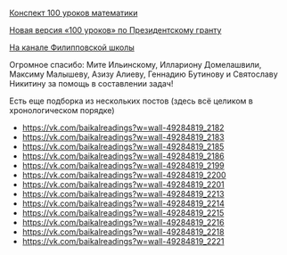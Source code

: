 [Конспект 100 уроков математики](https://github.com/nkrishelie/mathempire/raw/master/250/250le%C3%A7ons.pdf)

[Новая версия «100 уроков» по Президентскому гранту](https://www.youtube.com/playlist?list=PLqBfxn8OBMGrsA_YynaQWqHKhL7kEvL4X)

[На канале Филипповской школы](https://www.youtube.com/watch?v=bygKx1GnxyU&list=PL8n_ZHoHDPESLDJN2NJivDYLNGtpJEBoy)

Огромное спасибо: Мите Ильинскому, Иллариону Домелашвили, Максиму Малышеву, Азизу Алиеву, Геннадию Бутинову и Святославу Никитину за помощь в составлении задач!

Есть еще подборка из нескольких постов (здесь всё целиком
в хронологическом порядке)

  * https://vk.com/baikalreadings?w=wall-49284819_2182
  * https://vk.com/baikalreadings?w=wall-49284819_2183
  * https://vk.com/baikalreadings?w=wall-49284819_2185
  * https://vk.com/baikalreadings?w=wall-49284819_2186
  * https://vk.com/baikalreadings?w=wall-49284819_2199
  * https://vk.com/baikalreadings?w=wall-49284819_2200
  * https://vk.com/baikalreadings?w=wall-49284819_2201
  * https://vk.com/baikalreadings?w=wall-49284819_2213
  * https://vk.com/baikalreadings?w=wall-49284819_2214
  * https://vk.com/baikalreadings?w=wall-49284819_2215
  * https://vk.com/baikalreadings?w=wall-49284819_2216
  * https://vk.com/baikalreadings?w=wall-49284819_2218
  * https://vk.com/baikalreadings?w=wall-49284819_2221
